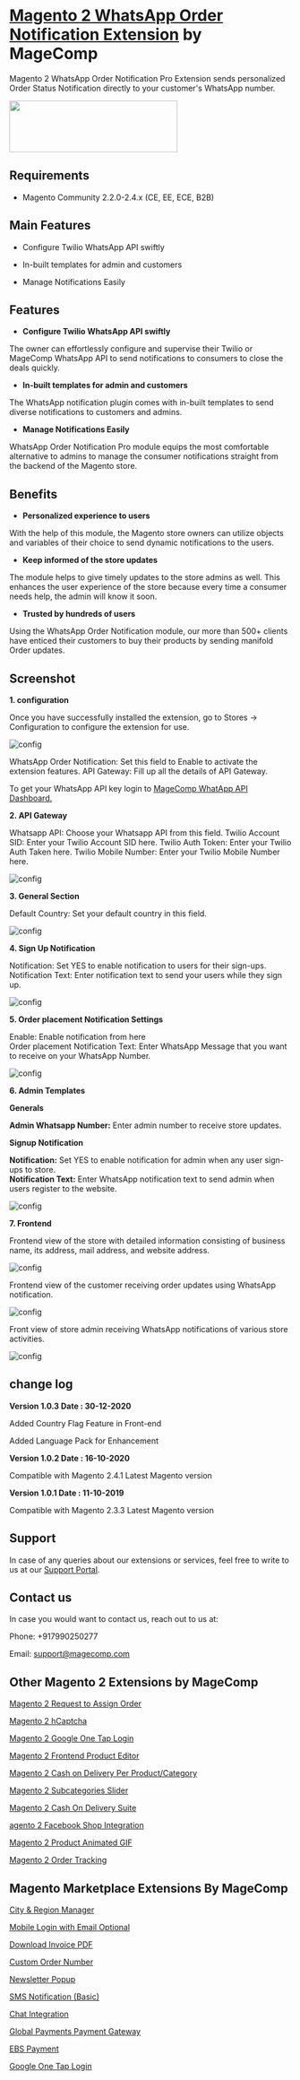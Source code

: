 # [Magento 2 WhatsApp Order Notification Extension](https://magecomp.com/magento-2-whatsapp-order-notification.html) by MageComp

Magento 2 WhatsApp Order Notification Pro Extension sends personalized Order Status Notification directly to your customer's WhatsApp number.

<a href="https://magecomp.com/magento-2-whatsapp-order-notification.html"><img width="300" height="92" src="https://magecomp.com/media/button.webp"></a>

## Requirements
* Magento Community 2.2.0-2.4.x (CE, EE, ECE, B2B)

## Main Features

* Configure Twilio WhatsApp API swiftly 

* In-built templates for admin and customers

* Manage Notifications Easily

## Features

* **Configure Twilio WhatsApp API swiftly**

The owner can effortlessly configure and supervise their Twilio or MageComp WhatsApp API to send notifications to consumers to close the deals quickly.

* **In-built templates for admin and customers**

The WhatsApp notification plugin comes with in-built templates to send diverse notifications to customers and admins.

* **Manage Notifications Easily**

WhatsApp Order Notification Pro module equips the most comfortable alternative to admins to manage the consumer notifications straight from the backend of the Magento store. 

## Benefits

* **Personalized experience to users**

With the help of this module, the Magento store owners can utilize objects and variables of their choice to send dynamic notifications to the users.

* **Keep informed of the store updates**

The module helps to give timely updates to the store admins as well. This enhances the user experience of the store because every time a consumer needs help, the admin will know it soon.

* **Trusted by hundreds of users**

Using the WhatsApp Order Notification module, our more than 500+ clients have enticed their customers to buy their products by sending manifold Order updates.

## Screenshot

**1. configuration**

Once you have successfully installed the extension, go to Stores -> Configuration to configure the extension for use.

![config](https://magecomp.com/media/catalog/product/cache/19b10369fecc27f1a40729d1b5b60dea/c/o/configuration_2.webp)

WhatsApp Order Notification: Set this field to Enable to activate the extension features.
API Gateway: Fill up all the details of API Gateway.

To get your WhatsApp API key login to [MageComp WhatApp API Dashboard.](https://wa.magecomp.com/)

**2. API Gateway**

Whatsapp API: Choose your Whatsapp API from this field.
Twilio Account SID: Enter your Twilio Account SID here.
Twilio Auth Token: Enter your Twilio Auth Taken here.
Twilio Mobile Number: Enter your Twilio Mobile Number here.

![config](https://magecomp.com/media/catalog/product/cache/19b10369fecc27f1a40729d1b5b60dea/w/h/whatsapp_notification_twilio_api_configuration_2_2.webp)

**3. General Section**

Default Country: Set your default country in this field.

![config](https://magecomp.com/media/catalog/product/cache/19b10369fecc27f1a40729d1b5b60dea/2/_/2_general_section_for_pro_1.webp)

**4. Sign Up Notification**

Notification: Set YES to enable notification to users for their sign-ups. <br/>
Notification Text: Enter notification text to send your users while they sign up.<br/>

![config](https://magecomp.com/media/catalog/product/cache/19b10369fecc27f1a40729d1b5b60dea/w/h/whatsapp_notification_usertemplates_pro_version_3.webp)

**5. Order placement Notification Settings**

Enable: Enable notification from here<br/>
Order placement Notification Text: Enter WhatsApp Message that you want to receive on your WhatsApp Number.<br/>

![config](https://magecomp.com/media/catalog/product/cache/19b10369fecc27f1a40729d1b5b60dea/w/h/whatsapp_notification_usertemplates_basic_version_2.webp)

**6. Admin Templates**

**Generals**<br/>

**Admin Whatsapp Number:** Enter admin number to receive store updates.<br/>

**Signup Notification** <br/>

**Notification:** Set YES to enable notification for admin when any user sign-ups to store. <br/>
**Notification Text:** Enter WhatsApp notification text to send admin when users register to the website. <br/>

![config](https://magecomp.com/media/catalog/product/cache/19b10369fecc27f1a40729d1b5b60dea/w/h/whatsapp_notification_admintemplates_pro_version_2.webp)

**7. Frontend**

Frontend view of the store with detailed information consisting of business name, its address, mail address, and website address.

![config](https://magecomp.com/media/catalog/product/cache/19b10369fecc27f1a40729d1b5b60dea/m/a/magecomp_whatsapp_twilio_account_2.webp)

Frontend view of the customer receiving order updates using WhatsApp notification.

![config](https://magecomp.com/media/catalog/product/cache/19b10369fecc27f1a40729d1b5b60dea/g/e/get_official_verified_business_account_1_1.webp)

Front view of store admin receiving WhatsApp notifications of various store activities.

![config](https://magecomp.com/media/catalog/product/cache/19b10369fecc27f1a40729d1b5b60dea/a/d/admin_whatsapp_screenshots_1_2.webp)

## change log

**Version 1.0.3 Date : 30-12-2020**

Added Country Flag Feature in Front-end

Added Language Pack for Enhancement

**Version 1.0.2 Date : 16-10-2020**

Compatible with Magento 2.4.1 Latest Magento version

**Version 1.0.1 Date : 11-10-2019**

Compatible with Magento 2.3.3 Latest Magento version

## Support

In case of any queries about our extensions or services, feel free to write to us at our [Support Portal](https://magecomp.com/support/).

## Contact us

In case you would want to contact us, reach out to us at:

Phone: +917990250277

Email: [support@magecomp.com](mailto:support@magecomp.com)

## Other Magento 2 Extensions by MageComp

[Magento 2 Request to Assign Order](https://magecomp.com/magento-2-request-to-assign-order.html)

[Magento 2 hCaptcha](https://magecomp.com/magento-2-hcaptcha.html)

[Magento 2 Google One Tap Login](https://magecomp.com/magento-2-google-one-tap-login.html)

[Magento 2 Frontend Product Editor](https://magecomp.com/magento-2-frontend-product-editor.html)

[Magento 2 Cash on Delivery Per Product/Category](https://magecomp.com/magento-2-cash-on-delivery-per-product-category.html)

[Magento 2 Subcategories Slider](https://magecomp.com/magento-2-subcategories-slider.html)

[Magento 2 Cash On Delivery Suite](https://magecomp.com/magento-2-cash-on-delivery-suite.html)

[agento 2 Facebook Shop Integration](https://magecomp.com/magento-2-facebook-shop-integration.html)

[Magento 2 Product Animated GIF](https://magecomp.com/magento-2-product-animated-gif.html)

[Magento 2 Order Tracking](https://magecomp.com/magento-2-order-tracking.html)

## Magento Marketplace Extensions By MageComp

[City & Region Manager](https://marketplace.magento.com/magecomp-magento-2-city-and-region-manager.html)

[Mobile Login with Email Optional](https://marketplace.magento.com/magecomp-magento-2-mobile-login-email-optional.html)

[Download Invoice PDF](https://marketplace.magento.com/magecomp-magento-2-download-invoice-pdf.html)

[Custom Order Number](https://marketplace.magento.com/magecomp-magento-2-custom-order-number.html)

[Newsletter Popup](https://marketplace.magento.com/magecomp-magento-2-newsletter-popup.html)

[SMS Notification (Basic)](https://marketplace.magento.com/magecomp-magento-2-sms-notification-free.html)

[Chat Integration](https://marketplace.magento.com/magecomp-magento-2-chat-integration.html)

[Global Payments Payment Gateway](https://marketplace.magento.com/magecomp-magento-2-edge-express-payment-gateway.html)

[EBS Payment](https://marketplace.magento.com/magecomp-magento-2-ebs-payment.html)

[Google One Tap Login](https://marketplace.magento.com/magecomp-magento-2-google-one-tap-login.html)

